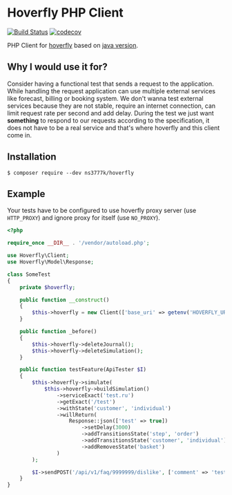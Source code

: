 # Hoverfly PHP Client

[![Build Status](https://travis-ci.org/ns3777k/hoverfly-php.svg?branch=master)](https://travis-ci.org/ns3777k/hoverfly-php)
[![codecov](https://codecov.io/gh/ns3777k/hoverfly-php/branch/master/graph/badge.svg)](https://codecov.io/gh/ns3777k/hoverfly-php)

PHP Client for [hoverfly](https://hoverfly.io/) based on [java version](https://github.com/SpectoLabs/hoverfly-java).

## Why I would use it for?

Consider having a functional test that sends a request to the application. While handling the request application can
use multiple external services like forecast, billing or booking system. We don't wanna test external services because
they are not stable, require an internet connection, can limit request rate per second and add delay. During the test we
just want **something** to respond to our requests according to the specification, it does not have to be a real service
and that's where hoverfly and this client come in.

## Installation

```shell script
$ composer require --dev ns3777k/hoverfly
```

## Example

Your tests have to be configured to use hoverfly proxy server (use `HTTP_PROXY`) and ignore proxy for itself (use
`NO_PROXY`).

```php
<?php

require_once __DIR__ . '/vendor/autoload.php';

use Hoverfly\Client;
use Hoverfly\Model\Response;

class SomeTest
{
    private $hoverfly;

    public function __construct()
    {
        $this->hoverfly = new Client(['base_uri' => getenv('HOVERFLY_URL')]);
    }

    public function _before()
    {
        $this->hoverfly->deleteJournal();
        $this->hoverfly->deleteSimulation();
    }

    public function testFeature(ApiTester $I)
    {
        $this->hoverfly->simulate(
            $this->hoverfly->buildSimulation()
                ->serviceExact('test.ru')
                ->getExact('/test')
                ->withState('customer', 'individual')
                ->willReturn(
                    Response::json(['test' => true])
                        ->setDelay(3000)
                        ->addTransitionsState('step', 'order')
                        ->addTransitionsState('customer', 'individual')
                        ->addRemovesState('basket')
                )
        );

        $I->sendPOST('/api/v1/faq/9999999/dislike', ['comment' => 'test']);
    }
}
```
